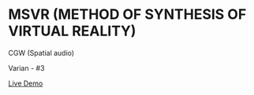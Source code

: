 # MSVR (METHOD OF SYNTHESIS OF VIRTUAL REALITY)
CGW (Spatial audio)

Varian - #3

[Live Demo](https://bondar4uk.github.io/MSVR/)
